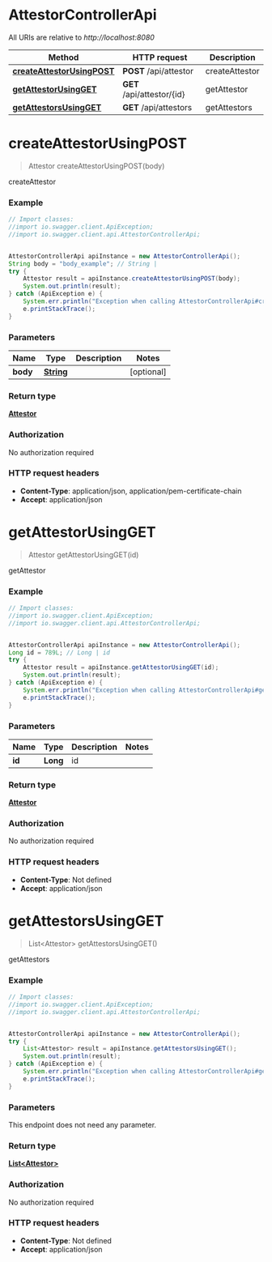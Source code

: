 # AttestorControllerApi

All URIs are relative to *http://localhost:8080*

Method | HTTP request | Description
------------- | ------------- | -------------
[**createAttestorUsingPOST**](AttestorControllerApi.md#createAttestorUsingPOST) | **POST** /api/attestor | createAttestor
[**getAttestorUsingGET**](AttestorControllerApi.md#getAttestorUsingGET) | **GET** /api/attestor/{id} | getAttestor
[**getAttestorsUsingGET**](AttestorControllerApi.md#getAttestorsUsingGET) | **GET** /api/attestors | getAttestors

<a name="createAttestorUsingPOST"></a>
# **createAttestorUsingPOST**
> Attestor createAttestorUsingPOST(body)

createAttestor

### Example
```java
// Import classes:
//import io.swagger.client.ApiException;
//import io.swagger.client.api.AttestorControllerApi;


AttestorControllerApi apiInstance = new AttestorControllerApi();
String body = "body_example"; // String | 
try {
    Attestor result = apiInstance.createAttestorUsingPOST(body);
    System.out.println(result);
} catch (ApiException e) {
    System.err.println("Exception when calling AttestorControllerApi#createAttestorUsingPOST");
    e.printStackTrace();
}
```

### Parameters

Name | Type | Description  | Notes
------------- | ------------- | ------------- | -------------
 **body** | [**String**](String.md)|  | [optional]

### Return type

[**Attestor**](Attestor.md)

### Authorization

No authorization required

### HTTP request headers

 - **Content-Type**: application/json, application/pem-certificate-chain
 - **Accept**: application/json

<a name="getAttestorUsingGET"></a>
# **getAttestorUsingGET**
> Attestor getAttestorUsingGET(id)

getAttestor

### Example
```java
// Import classes:
//import io.swagger.client.ApiException;
//import io.swagger.client.api.AttestorControllerApi;


AttestorControllerApi apiInstance = new AttestorControllerApi();
Long id = 789L; // Long | id
try {
    Attestor result = apiInstance.getAttestorUsingGET(id);
    System.out.println(result);
} catch (ApiException e) {
    System.err.println("Exception when calling AttestorControllerApi#getAttestorUsingGET");
    e.printStackTrace();
}
```

### Parameters

Name | Type | Description  | Notes
------------- | ------------- | ------------- | -------------
 **id** | **Long**| id |

### Return type

[**Attestor**](Attestor.md)

### Authorization

No authorization required

### HTTP request headers

 - **Content-Type**: Not defined
 - **Accept**: application/json

<a name="getAttestorsUsingGET"></a>
# **getAttestorsUsingGET**
> List&lt;Attestor&gt; getAttestorsUsingGET()

getAttestors

### Example
```java
// Import classes:
//import io.swagger.client.ApiException;
//import io.swagger.client.api.AttestorControllerApi;


AttestorControllerApi apiInstance = new AttestorControllerApi();
try {
    List<Attestor> result = apiInstance.getAttestorsUsingGET();
    System.out.println(result);
} catch (ApiException e) {
    System.err.println("Exception when calling AttestorControllerApi#getAttestorsUsingGET");
    e.printStackTrace();
}
```

### Parameters
This endpoint does not need any parameter.

### Return type

[**List&lt;Attestor&gt;**](Attestor.md)

### Authorization

No authorization required

### HTTP request headers

 - **Content-Type**: Not defined
 - **Accept**: application/json

